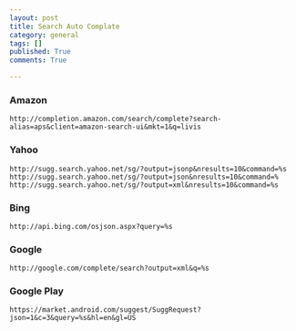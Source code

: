 ```yaml
---
layout: post
title: Search Auto Complate
category: general
tags: []
published: True
comments: True

---
```


### Amazon
```
http://completion.amazon.com/search/complete?search-alias=aps&client=amazon-search-ui&mkt=1&q=livis
```

### Yahoo
```
http://sugg.search.yahoo.net/sg/?output=jsonp&nresults=10&command=%s
http://sugg.search.yahoo.net/sg/?output=json&nresults=10&command=%
http://sugg.search.yahoo.net/sg/?output=xml&nresults=10&command=%s
```

### Bing
```
http://api.bing.com/osjson.aspx?query=%s
```

### Google
```
http://google.com/complete/search?output=xml&q=%s
```

### Google Play
```
https://market.android.com/suggest/SuggRequest?json=1&c=3&query=%s&hl=en&gl=US
```
